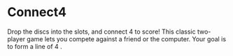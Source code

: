 # Connect4
Drop the discs into the slots, and connect 4 to score! This classic two-player game lets you compete against a friend or the computer. Your goal is to form a line of 4 .
